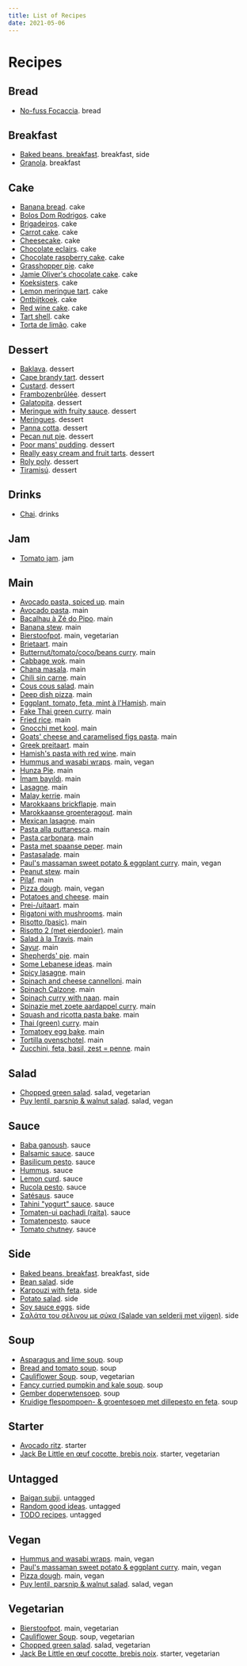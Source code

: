 ```yaml
---
title: List of Recipes
date: 2021-05-06
---
```


# Recipes


## Bread

* [No-fuss Focaccia](/recipes/focaccia.html). bread

## Breakfast

* [Baked beans, breakfast](/recipes/breakfast-baked-beans.html). breakfast, side
* [Granola](/recipes/granola.html). breakfast

## Cake

* [Banana bread](/recipes/banana-bread.html). cake
* [Bolos Dom Rodrigos](/recipes/bolos-dom-rodrigos.html). cake
* [Brigadeiros](/recipes/brigadeiros.html). cake
* [Carrot cake](/recipes/carrot-cake.html). cake
* [Cheesecake](/recipes/cheesecake.html). cake
* [Chocolate eclairs](/recipes/chocolate-eclairs.html). cake
* [Chocolate raspberry cake](/recipes/chocolate-raspberry-cake.html). cake
* [Grasshopper pie](/recipes/grasshopper-pie.html). cake
* [Jamie Oliver's chocolate cake](/recipes/jamie-chocolate-cake.html). cake
* [Koeksisters](/recipes/koeksisters.html). cake
* [Lemon meringue tart](/recipes/lemon-meringue-tart.html). cake
* [Ontbijtkoek](/recipes/ontbijtkoek.html). cake
* [Red wine cake](/recipes/red-wine-cake.html). cake
* [Tart shell](/recipes/tart-shell.html). cake
* [Torta de limão](/recipes/torta-de-limao.html). cake

## Dessert

* [Baklava](/recipes/baklava.html). dessert
* [Cape brandy tart](/recipes/cape-brandy-tart.html). dessert
* [Custard](/recipes/custard.html). dessert
* [Frambozenbrûlée](/recipes/frambozen-brulee.html). dessert
* [Galatopita](/recipes/galatopita.html). dessert
* [Meringue with fruity sauce](/recipes/meringue-with-fruity-sauce.html). dessert
* [Meringues](/recipes/meringues.html). dessert
* [Panna cotta](/recipes/panna-cotta.html). dessert
* [Pecan nut pie](/recipes/pecan-nut-pie.html). dessert
* [Poor mans' pudding](/recipes/poor-mans-pudding.html). dessert
* [Really easy cream and fruit tarts](/recipes/really-easy-cream-and-fruit-tarts.html). dessert
* [Roly poly](/recipes/roly-poly.html). dessert
* [Tiramisú](/recipes/tiramisu.html). dessert

## Drinks

* [Chai](/recipes/chai.html). drinks

## Jam

* [Tomato jam](/recipes/tomato-jam.html). jam

## Main

* [Avocado pasta, spiced up](/recipes/avo-pasta-v2.html). main
* [Avocado pasta](/recipes/avocado-pasta.html). main
* [Bacalhau à Zé do Pipo](/recipes/bacalhau-a-ze-do-pipo.html). main
* [Banana stew](/recipes/banana-stew.html). main
* [Bierstoofpot](/recipes/bierstoofpot.html). main, vegetarian
* [Brietaart](/recipes/brietaart.html). main
* [Butternut/tomato/coco/beans curry](/recipes/pumpkin-belotti-curry.html). main
* [Cabbage wok](/recipes/cabbage-wok.html). main
* [Chana masala](/recipes/chana-masala.html). main
* [Chili sin carne](/recipes/chili-sin-carne.html). main
* [Cous cous salad](/recipes/cous-cous-salad.html). main
* [Deep dish pizza](/recipes/deep-dish-pizza.html). main
* [Eggplant, tomato, feta, mint à l'Hamish](/recipes/eggplant-hamish.html). main
* [Fake Thai green curry](/recipes/our-green-curry.html). main
* [Fried rice](/recipes/fried-rice.html). main
* [Gnocchi met kool](/recipes/gnocchi-met-kool.html). main
* [Goats' cheese and caramelised figs pasta](/recipes/goats-cheese-caramelised-figs.html). main
* [Greek preitaart](/recipes/greek-preitaart.html). main
* [Hamish's pasta with red wine](/recipes/hamish-pasta-red-wine.html). main
* [Hummus and wasabi wraps](/recipes/hummus-and-wasabi-wraps.html). main, vegan
* [Hunza Pie](/recipes/hunza-pie.html). main
* [İmam bayıldı](/recipes/imam-bayildi.html). main
* [Lasagne](/recipes/lasagne.html). main
* [Malay kerrie](/recipes/malay-kerrie.html). main
* [Marokkaans brickflapje](/recipes/marokkaans-brickflapje.html). main
* [Marokkaanse groenteragout](/recipes/marokkaanse-groenteragout.html). main
* [Mexican lasagne](/recipes/mexican-lasagne.html). main
* [Pasta alla puttanesca](/recipes/pasta-alla-puttanesca.html). main
* [Pasta carbonara](/recipes/carbonara.html). main
* [Pasta met spaanse peper](/recipes/pasta-met-spaanse-peper.html). main
* [Pastasalade](/recipes/pastasalade.html). main
* [Paul's massaman sweet potato & eggplant curry](/recipes/paul-massaman.html). main, vegan
* [Peanut stew](/recipes/peanut-stew.html). main
* [Pilaf](/recipes/pilaf.html). main
* [Pizza dough](/recipes/frenchguycooking-pizzadough.html). main, vegan
* [Potatoes and cheese](/recipes/potatoes-and-cheese.html). main
* [Prei-/uitaart](/recipes/preitaart.html). main
* [Rigatoni with mushrooms](/recipes/rigatoni-with-mushrooms.html). main
* [Risotto (basic)](/recipes/risotto-basic.html). main
* [Risotto 2 (met eierdooier)](/recipes/risotto-2-eierdooier.html). main
* [Salad à la Travis](/recipes/travis-salad.html). main
* [Sayur](/recipes/sayur.html). main
* [Shepherds' pie](/recipes/shepherds-pie.html). main
* [Some Lebanese ideas](/recipes/some-lebanese-ideas.html). main
* [Spicy lasagne](/recipes/spicy-lasagne.html). main
* [Spinach and cheese cannelloni](/recipes/spinach-and-cheese-cannelloni.html). main
* [Spinach Calzone](/recipes/spinach-calzone.html). main
* [Spinach curry with naan](/recipes/spinach-curry-with-naan.html). main
* [Spinazie met zoete aardappel curry](/recipes/spinazie-met-zoete-aardappel-curry.html). main
* [Squash and ricotta pasta bake](/recipes/squash-and-ricotta-pasta-bake.html). main
* [Thai (green) curry](/recipes/thai-curry-a-la-ruby.html). main
* [Tomatoey egg bake](/recipes/tomatoey-egg-bake.html). main
* [Tortilla ovenschotel](/recipes/tortilla-ovenschotel.html). main
* [Zucchini, feta, basil, zest = penne](/recipes/zucchini-soup-pasta.html). main

## Salad

* [Chopped green salad](/recipes/chopped-green-salad.html). salad, vegetarian
* [Puy lentil, parsnip & walnut salad](/recipes/puy-lentil-salad.html). salad, vegan

## Sauce

* [Baba ganoush](/recipes/baba-ganoush.html). sauce
* [Balsamic sauce](/recipes/balsamic-sauce.html). sauce
* [Basilicum pesto](/recipes/basilicum-pesto.html). sauce
* [Hummus](/recipes/hummus.html). sauce
* [Lemon curd](/recipes/lemon-curd.html). sauce
* [Rucola pesto](/recipes/rucola-pesto.html). sauce
* [Satésaus](/recipes/satesaus.html). sauce
* [Tahini "yogurt" sauce](/recipes/tahini-sauce.html). sauce
* [Tomaten-ui pachadi (raita)](/recipes/tomaten-ui-pachadi-raita.html). sauce
* [Tomatenpesto](/recipes/tomatenpesto.html). sauce
* [Tomato chutney](/recipes/tomato-chutney.html). sauce

## Side

* [Baked beans, breakfast](/recipes/breakfast-baked-beans.html). breakfast, side
* [Bean salad](/recipes/bean-salad.html). side
* [Karpouzi with feta](/recipes/karpouzi-with-feta.html). side
* [Potato salad](/recipes/potato-salad.html). side
* [Soy sauce eggs](/recipes/soy-eggs.html). side
* [Σαλάτα του σέλινου με σύκα (Salade van selderij met vijgen)](/recipes/greek-salata-celery-figs.html). side

## Soup

* [Asparagus and lime soup](/recipes/asparagus-lime-soup.html). soup
* [Bread and tomato soup](/recipes/bread-tomato-soup.html). soup
* [Cauliflower Soup](/recipes/cauliflower-soup.html). soup, vegetarian
* [Fancy curried pumpkin and kale soup](/recipes/fancy-pumpkin-soup.html). soup
* [Gember doperwtensoep](/recipes/gember-doperwtensoep.html). soup
* [Kruidige flespompoen- & groentesoep met dillepesto en feta](/recipes/kruidige-groentesoep.html). soup

## Starter

* [Avocado ritz](/recipes/avocado-ritz.html). starter
* [Jack Be Little en œuf cocotte, brebis noix](/recipes/jack-be-little.html). starter, vegetarian

## Untagged

* [Baigan subji](/recipes/baigan-subji.html). untagged
* [Random good ideas](/recipes/random-good-ideas.html). untagged
* [TODO recipes](/recipes/todo-recipes.html). untagged

## Vegan

* [Hummus and wasabi wraps](/recipes/hummus-and-wasabi-wraps.html). main, vegan
* [Paul's massaman sweet potato & eggplant curry](/recipes/paul-massaman.html). main, vegan
* [Pizza dough](/recipes/frenchguycooking-pizzadough.html). main, vegan
* [Puy lentil, parsnip & walnut salad](/recipes/puy-lentil-salad.html). salad, vegan

## Vegetarian

* [Bierstoofpot](/recipes/bierstoofpot.html). main, vegetarian
* [Cauliflower Soup](/recipes/cauliflower-soup.html). soup, vegetarian
* [Chopped green salad](/recipes/chopped-green-salad.html). salad, vegetarian
* [Jack Be Little en œuf cocotte, brebis noix](/recipes/jack-be-little.html). starter, vegetarian
